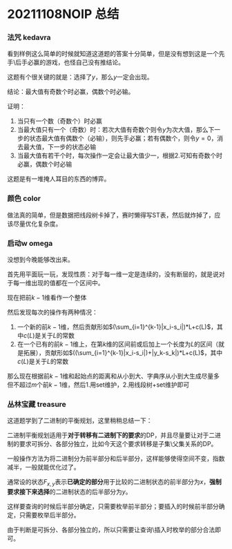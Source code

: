 # 20211108NOIP 总结

### 法咒 kedavra

看到样例这么简单的时候就知道这道题的答案十分简单，但是没有想到这是一个先手\后手必赢的游戏，也怪自己没有推结论。

这题有个很关键的就是：选择了$y$，那么$y$一定会出现。

结论：最大值有奇数个时必赢，偶数个时必输。

证明：

1. 当只有一个数（奇数个）时必赢
2. 当最大值只有一个（奇数）时：若次大值有奇数个则令$y$为次大值，那么下一步的状态最大值有偶数个（必输），则先手必赢；若有偶数个，则令$y=0$，消去最大值，下一步的状态必输
3. 当最大值有若干个时，每次操作一定会让最大值少一，根据2.可知有奇数个时必赢，偶数个时必输

这题是有一堆掩人耳目的东西的博弈。

### 颜色 color

做法真的简单，但是数据把线段树卡掉了，赛时懒得写ST表，然后就炸掉了，应该尽量优化复杂度。

### 启动w omega

没想到今晚能够改出来。

首先用平面玩一玩，发现性质：对于每一维一定是连续的，没有断层的，就是说对于每一维出现的值都在一个区间中。

现在把前$k-1$维看作一个整体

然后发现每次的操作有两种情况：

1. 一个新的前$k-1$维，然后贡献形如$(\sum_{i=1}^{k-1}|x_i-s_i|)*L+c(L)$，其中$c(L)$是关于$L$的常数
2. 在一个已有的前$k-1$维上，在第$k$维的区间前或后加上一个长度为$L$的区间（就是拓展），贡献形如$((\sum_{i=1}^{k-1}|x_i-s_i|)+|y_k-s_k|)*L+c(L)$，其中$c(L)$是关于$L$的常数

那么现在根据前$k-1$维和起始点的距离和从小到大、字典序从小到大生成尽量多但不超过$m$个前$k-1$维，然后1.用set维护，2.用线段树+set维护即可

### 丛林宝藏 treasure

这道题学到了二进制的平衡规划，这里稍稍总结一下：

二进制平衡规划适用于**对于转移有二进制下的要求**的DP，并且尽量要让对于二进制的要求可拆分、各部分独立，比如今天这个要求转移是子集\父集关系的DP。

一般操作方法为将二进制分为前半部分和后半部分，这样能够使得空间不变，指数减半，一般就能优化过了。

通常设的状态$F_{x,y}$表示**已确定的部分**用于比较的二进制状态的前半部分为$x$，**强制要求接下来选择**的二进制状态的后半部分为$y$。

这样要查询的时候后半部分确定，只需要枚举前半部分；要插入的时候前半部分确定，只需要枚举后半部分。

由于判断是可拆分、各部分独立的，所以只需要让查询\插入时枚举的部分合法即可。